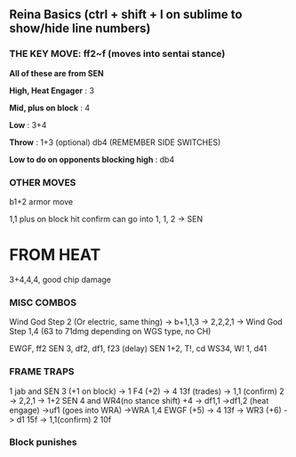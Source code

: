## Reina Basics (ctrl + shift + l on sublime to show/hide line numbers)

### THE KEY MOVE: ff2~f (moves into sentai stance)

**All of these are from SEN**

**High, Heat Engager** : 3

**Mid, plus on block** : 4

**Low** : 3+4

**Throw** : 1+3 (optional) db4 (REMEMBER SIDE SWITCHES)

**Low to do on opponents blocking high** : db4

### OTHER MOVES

b1+2 armor move

1,1 plus on block hit confirm
	can go into 1, 1, 2 -> SEN

# FROM HEAT
3+4,4,4, good chip damage


### MISC COMBOS
Wind God Step 2 (Or electric, same thing) -> b+1,1,3 -> 2,2,2,1 -> Wind God Step 1,4 (63 to 71dmg depending on WGS type, no CH)

EWGF, ff2 SEN 3, df2, df1, f23 (delay) SEN 1+2, T!, cd WS34, W! 1, d41

### FRAME TRAPS

1 jab and SEN 3 (+1 on block)
	-> 1
F4 (+2)
	-> 4 13f (trades)
	-> 1,1 (confirm) 2
	-> 2,2,1
	-> 1+2
SEN 4 and WR4(no stance shift) +4
	-> df1,1
	->df1,2 (heat engage)
	->uf1 (goes into WRA)
		->WRA 1,4
EWGF (+5)
	-> 4 13f
	->
WR3 (+6)
	-> d1 15f
	-> 1,1(confirm) 2 10f

### Block punishes
